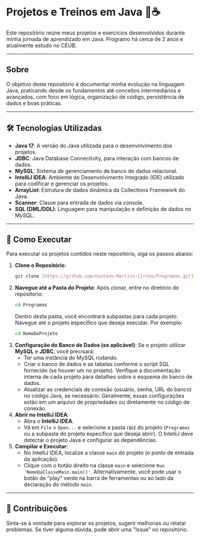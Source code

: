 # Projetos e Treinos em Java 🧠☕️

Este repositório reúne meus projetos e exercícios desenvolvidos durante minha jornada de aprendizado em Java. Programo há cerca de 2 anos e atualmente estudo no CEUB.

---

## Sobre

O objetivo deste repositório é documentar minha evolução na linguagem Java, praticando desde os fundamentos até conceitos intermediários e avançados, com foco em lógica, organização de código, persistência de dados e boas práticas.

---

## 🛠 Tecnologias Utilizadas

* **Java 17**: A versão do Java utilizada para o desenvolvimento dos projetos.
* **JDBC**: Java Database Connectivity, para interação com bancos de dados.
* **MySQL**: Sistema de gerenciamento de banco de dados relacional.
* **IntelliJ IDEA**: Ambiente de Desenvolvimento Integrado (IDE) utilizado para codificar e gerenciar os projetos.
* **ArrayList**: Estrutura de dados dinâmica da Collections Framework do Java.
* **Scanner**: Classe para entrada de dados via console.
* **SQL (DML/DDL)**: Linguagem para manipulação e definição de dados no MySQL.

---

## 🚀 Como Executar

Para executar os projetos contidos neste repositório, siga os passos abaixo:

1.  **Clone o Repositório**:
    ```bash
    git clone [https://github.com/Gustavo-Martins-Cirino/Programas.git](https://github.com/Gustavo-Martins-Cirino/Programas.git)
    ```
2.  **Navegue até a Pasta do Projeto**:
    Após clonar, entre no diretório do repositório:
    ```bash
    cd Programas
    ```
    Dentro desta pasta, você encontrará subpastas para cada projeto. Navegue até o projeto específico que deseja executar. Por exemplo:
    ```bash
    cd NomeDoProjeto
    ```
3.  **Configuração do Banco de Dados (se aplicável)**:
    Se o projeto utilizar **MySQL** e **JDBC**, você precisará:
    * Ter uma instância do MySQL rodando.
    * Criar o banco de dados e as tabelas conforme o script SQL fornecido (se houver um no projeto). Verifique a documentação interna de cada projeto para detalhes sobre o esquema do banco de dados.
    * Atualizar as credenciais de conexão (usuário, senha, URL do banco) no código Java, se necessário. Geralmente, essas configurações estão em um arquivo de propriedades ou diretamente no código de conexão.
4.  **Abrir no IntelliJ IDEA**:
    * Abra o **IntelliJ IDEA**.
    * Vá em `File` > `Open...` e selecione a pasta raiz do projeto (`Programas` ou a subpasta do projeto específico que deseja abrir). O IntelliJ deve detectar o projeto Java e configurar as dependências.
5.  **Compilar e Executar**:
    * No IntelliJ IDEA, localize a classe `main` do projeto (o ponto de entrada da aplicação).
    * Clique com o botão direito na classe `main` e selecione `Run 'NomeDaClasseMain.main()'`. Alternativamente, você pode usar o botão de "play" verde na barra de ferramentas ou ao lado da declaração do método `main`.

---

## 🤝 Contribuições

Sinta-se à vontade para explorar os projetos, sugerir melhorias ou relatar problemas. Se tiver alguma dúvida, pode abrir uma "Issue" no repositório.




